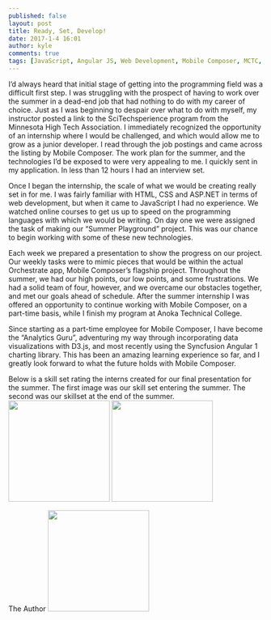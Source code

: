 ```yaml
---
published: false
layout: post
title: Ready, Set, Develop!
date: 2017-1-4 16:01
author: kyle 
comments: true
tags: [JavaScript, Angular JS, Web Development, Mobile Composer, MCTC, ITEC, Entry level developer, Jr. Developer, Junior developer ]
---
```



I’d always heard that initial stage of getting into the programming field was a difficult first step.  I was struggling with the prospect of having to work over the summer in a dead-end job that had nothing to do with my career of choice.  Just as I was beginning to despair over what to do with myself, my instructor posted a link to the SciTechsperience program from the Minnesota High Tech Association.  I immediately recognized the opportunity of an internship where I would be challenged, and which would allow me to grow as a junior developer.  I read through the job postings and came across the listing by Mobile Composer.  The work plan for the summer, and the technologies I’d be exposed to were very appealing to me.  I quickly sent in my application.  In less than 12 hours I had an interview set.

Once I began the internship, the scale of what we would be creating really set in for me. I was fairly familiar with HTML, CSS and ASP.NET in terms of web development, but when it came to JavaScript I had no experience. We watched online courses to get us up to speed on the programming languages with which we would be writing.  On day one we were assigned the task of making our “Summer Playground” project.  This was our chance to begin working with some of these new technologies.

Each week we prepared a presentation to show the progress on our project.  Our weekly tasks were to mimic pieces that would be within the actual Orchestrate app, Mobile Composer’s flagship project.  Throughout the summer, we had our high points, our low points, and some frustrations.  We had a solid team of four, however, and we overcame our obstacles together, and met our goals ahead of schedule.  After the summer internship I was offered an opportunity to continue working with Mobile Composer, on a part-time basis, while I finish my program at Anoka Technical College.

Since starting as a part-time employee for Mobile Composer, I have become the “Analytics Guru”, adventuring my way through incorporating data visualizations with D3.js, and most recently using the Syncfusion Angular 1 charting library.  This has been an amazing learning experience so far, and I greatly look forward to what the future holds with Mobile Composer.

Below is a skill set rating the interns created for our final presentation for the summer. The first image was our skill set entering the summer. The second was our skillset at the end of the summer.
<img src="{{site.baseurl}}/images/2016-01-06/StartingSkills.jpg" style="height: 200px; width: 200px" />
<img src="{{site.baseurl}}/images/2016-01-06/EndingSkills.jpg" style="height: 200px; width: 200px" />

The Author
<img src="{{site.baseurl}}/images/2016-01-06/KyleNicole.jpg" style="height: 200px; width: 200px"/>
